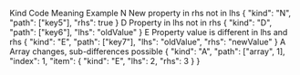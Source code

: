 Kind Code	Meaning	Example
N	New property in rhs not in lhs	{ "kind": "N", "path": ["key5"], "rhs": true }
D	Property in lhs not in rhs	{ "kind": "D", "path": ["key6"], "lhs": "oldValue" }
E	Property value is different in lhs and rhs	{ "kind": "E", "path": ["key7"], "lhs": "oldValue", "rhs": "newValue" }
A	Array changes, sub-differences possible	{ "kind": "A", "path": ["array", 1], "index": 1, "item": { "kind": "E", "lhs": 2, "rhs": 3 } }

